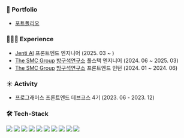 ### 🪼 Portfolio
- [포트폴리오](https://www.jwportfolio.site/)

### 🧑🏻‍💻 Experience
- [Jenti AI](https://jenti.ai/) 프론트엔드 엔지니어 (2025. 03 ~ )
- [The SMC Group](https://thesmc.co.kr) [방구석연구소](https://www.banggooso.com) 풀스택 엔지니어 (2024. 06 ~ 2025. 03)
- [The SMC Group](https://thesmc.co.kr) [방구석연구소](https://www.banggooso.com) 프론트엔드 인턴 (2024. 01 ~ 2024. 06)

### ☀️ Activity
- 프로그래머스 프론트엔드 데브코스 4기 (2023. 06 - 2023. 12)

### 🛠 Tech-Stack
<div style={display: flex}>
  <img src="https://img.shields.io/badge/JavaScript-F7DF1E?style=flat-badge&logo=JavaScript&logoColor=white"/>
  <img src="https://img.shields.io/badge/Typescript-3178C6?style=flat-badge&amp;logo=Typescript&amp;logoColor=white">
  <img src="https://img.shields.io/badge/React-61DAFB?style=flat-badge&logo=React&logoColor=white"/>
  <img src="https://img.shields.io/badge/Next.js-000000?style=flat-badge&amp;logo=Next.js&amp;logoColor=white">
  <img src="https://img.shields.io/badge/PHP-777BB4?style=flat-badge&logo=PHP&logoColor=white"/>
  <img src="https://img.shields.io/badge/Docker-2496ED?style=flat-badge&logo=Docker&logoColor=white"/>
  <img src="https://img.shields.io/badge/MySQL-4479A1?style=flat-badge&amp;logo=MySQL&amp;logoColor=white">
  <img src="https://img.shields.io/badge/Tailwind CSS-06B6D4?style=flat-badge&amp;logo=Tailwind CSS&amp;logoColor=white">
  <img src="https://img.shields.io/badge/Git-F05032?style=flat-badge&amp;logo=git&amp;logoColor=white">
  <img src="https://img.shields.io/badge/FastAPI-009688?style=flat-badge&logo=fastapi&logoColor=white">
</div>
